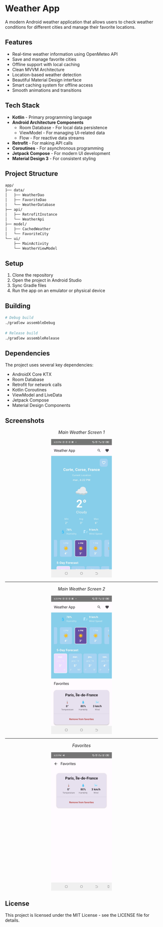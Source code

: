 # Weather App

A modern Android weather application that allows users to check weather conditions for different cities and manage their favorite locations.

## Features

- Real-time weather information using OpenMeteo API
- Save and manage favorite cities
- Offline support with local caching
- Clean MVVM Architecture
- Location-based weather detection
- Beautiful Material Design interface
- Smart caching system for offline access
- Smooth animations and transitions

## Tech Stack

- **Kotlin** - Primary programming language
- **Android Architecture Components**
  - Room Database - For local data persistence
  - ViewModel - For managing UI-related data
  - Flow - For reactive data streams
- **Retrofit** - For making API calls
- **Coroutines** - For asynchronous programming
- **Jetpack Compose** - For modern UI development
- **Material Design 3** - For consistent styling

## Project Structure

```
app/
├── data/
│   ├── WeatherDao
│   ├── FavoriteDao
│   └── WeatherDatabase
├── api/
│   ├── RetrofitInstance
│   └── WeatherApi
├── model/
│   ├── CachedWeather
│   └── FavoriteCity
└── ui/
    ├── MainActivity
    └── WeatherViewModel
```

## Setup

1. Clone the repository
2. Open the project in Android Studio
3. Sync Gradle files
4. Run the app on an emulator or physical device

## Building

```bash
# Debug build
./gradlew assembleDebug

# Release build
./gradlew assembleRelease
```

## Dependencies

The project uses several key dependencies:

- AndroidX Core KTX
- Room Database
- Retrofit for network calls
- Kotlin Coroutines
- ViewModel and LiveData
- Jetpack Compose
- Material Design Components

## Screenshots

<p align="center">
<em>Main Weather Screen 1</em>
</p>
<p align="center">
    <img src="imagesReadMe/image1.jpg" width="200" alt="Weather Details 1" style="margin: auto; display: block; margin-top: 10px; margin-bottom: 10px;">
</p>

<hr />

<p align="center">
<em>Main Weather Screen 2</em>
</p>
<p align="center">
    <img src="imagesReadMe/image2.jpg" width="200" alt="Weather Details" style="margin: auto; display: block; margin-top: 10px; margin-bottom: 10px;">
</p>

<hr />

<p align="center">
<em>Favorites</em>
</p>
<p align="center">
    <img src="imagesReadMe/image3.jpg" width="200" alt="Weather Details" style="margin: auto; display: block; margin-top: 10px; margin-bottom: 10px;">
</p>

## License

This project is licensed under the MIT License - see the LICENSE file for details.
